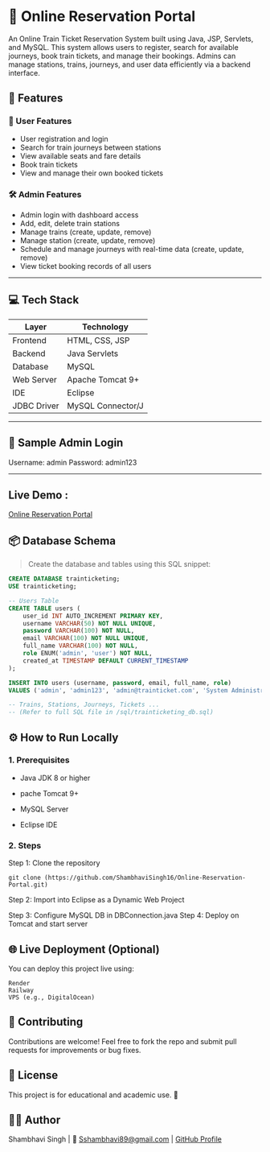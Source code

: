 
# 🚆 Online Reservation Portal

An Online Train Ticket Reservation System built using Java, JSP, Servlets, and MySQL. This system allows users to register, search for available journeys, book train tickets, and manage their bookings. Admins can manage stations, trains, journeys, and user data efficiently via a backend interface.


## 📌 Features

### 👤 User Features
- User registration and login
- Search for train journeys between stations
- View available seats and fare details
- Book train tickets
- View and manage their own booked tickets

### 🛠️ Admin Features
- Admin login with dashboard access
- Add, edit, delete train stations
- Manage trains (create, update, remove)
- Manage station (create, update, remove)
- Schedule and manage journeys with real-time data (create, update, remove)
- View ticket booking records of all users

---

## 💻 Tech Stack

| Layer        | Technology               |
|--------------|---------------------------|
| Frontend     | HTML, CSS, JSP            |
| Backend      | Java Servlets             |
| Database     | MySQL                     |
| Web Server   | Apache Tomcat 9+          |
| IDE          | Eclipse                   |
| JDBC Driver  | MySQL Connector/J         |


---

## 🧪 Sample Admin Login

Username: admin
Password: admin123

---

## Live Demo : 
[Online Reservation Portal]()

## 📦 Database Schema

> Create the database and tables using this SQL snippet:

```sql
CREATE DATABASE trainticketing;
USE trainticketing;

-- Users Table
CREATE TABLE users (
    user_id INT AUTO_INCREMENT PRIMARY KEY,
    username VARCHAR(50) NOT NULL UNIQUE,
    password VARCHAR(100) NOT NULL,
    email VARCHAR(100) NOT NULL UNIQUE,
    full_name VARCHAR(100) NOT NULL,
    role ENUM('admin', 'user') NOT NULL,
    created_at TIMESTAMP DEFAULT CURRENT_TIMESTAMP
);

INSERT INTO users (username, password, email, full_name, role) 
VALUES ('admin', 'admin123', 'admin@trainticket.com', 'System Administrator', 'admin');

-- Trains, Stations, Journeys, Tickets ...
-- (Refer to full SQL file in /sql/trainticketing_db.sql)


```


## ⚙️ How to Run Locally
### 1. Prerequisites
- Java JDK 8 or higher

- pache Tomcat 9+

- MySQL Server

- Eclipse IDE

### 2. Steps
 Step 1: Clone the repository
```
git clone (https://github.com/ShambhaviSingh16/Online-Reservation-Portal.git)
```

 Step 2: Import into Eclipse as a Dynamic Web Project

 Step 3: Configure MySQL DB in DBConnection.java
 Step 4: Deploy on Tomcat and start server


## 🌐 Live Deployment (Optional)
You can deploy this project live using:

```
Render
Railway
VPS (e.g., DigitalOcean)
```

## 🤝 Contributing
Contributions are welcome!
Feel free to fork the repo and submit pull requests for improvements or bug fixes.


## 📃 License
This project is for educational and academic use. 🚀


## 🙋‍♂️ Author
Shambhavi Singh | 📧 Sshambhavi89@gmail.com | [GitHub Profile]( https://github.com/ShambhaviSingh16)
